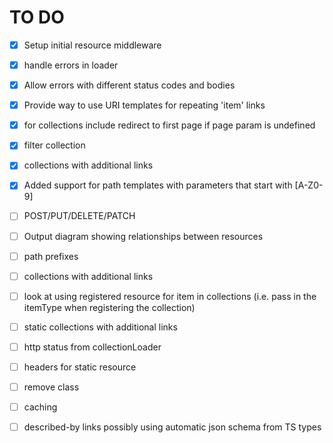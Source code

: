
# TO DO

- [x] Setup initial resource middleware
- [x] handle errors in loader
- [x] Allow errors with different status codes and bodies
- [x] Provide way to use URI templates for repeating 'item' links
- [x] for collections include redirect to first page if page param is undefined
- [x] filter collection
- [x] collections with additional links
- [x] Added support for path templates with parameters that start with [A-Z0-9] 
- [ ] POST/PUT/DELETE/PATCH
- [ ] Output diagram showing relationships between resources
- [ ] path prefixes
- [ ] collections with additional links
- [ ] look at using registered resource for item in collections (i.e. pass in the itemType when registering the collection)
- [ ] static collections with additional links
- [ ] http status from collectionLoader
- [ ] headers for static resource
- [ ] remove class
- [ ] caching
- [ ] described-by links possibly using automatic json schema from TS types


